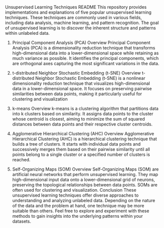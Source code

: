 Unsupervised Learning Techniques README
This repository provides implementations and explanations of five popular unsupervised learning techniques. These techniques are commonly used in various fields, including data analysis, machine learning, and pattern recognition. The goal of unsupervised learning is to discover the inherent structure and patterns within unlabeled data.

1. Principal Component Analysis (PCA)
Overview
Principal Component Analysis (PCA) is a dimensionality reduction technique that transforms high-dimensional data into a lower-dimensional space while retaining as much variance as possible. It identifies the principal components, which are orthogonal axes capturing the most significant variations in the data.

2. t-distributed Neighbor Stochastic Embedding (t-SNE)
Overview
t-distributed Neighbor Stochastic Embedding (t-SNE) is a nonlinear dimensionality reduction technique that visualizes high-dimensional data in a lower-dimensional space. It focuses on preserving pairwise similarities between data points, making it particularly useful for clustering and visualization

3. k-means
Overview
k-means is a clustering algorithm that partitions data into k clusters based on similarity. It assigns data points to the cluster whose centroid is closest, aiming to minimize the sum of squared distances between data points and their respective cluster centroids.

4. Agglomerative Hierarchical Clustering (AHC)
Overview
Agglomerative Hierarchical Clustering (AHC) is a hierarchical clustering technique that builds a tree of clusters. It starts with individual data points and successively merges them based on their pairwise similarity until all points belong to a single cluster or a specified number of clusters is reached.

5. Self-Organizing Maps (SOM)
Overview
Self-Organizing Maps (SOM) are artificial neural networks that perform unsupervised learning. They map high-dimensional input data onto a lower-dimensional grid of neurons, preserving the topological relationships between data points. SOMs are often used for clustering and visualization.
Conclusion
These unsupervised learning techniques offer diverse approaches to understanding and analyzing unlabeled data. Depending on the nature of the data and the problem at hand, one technique may be more suitable than others. Feel free to explore and experiment with these methods to gain insights into the underlying patterns within your datasets.
